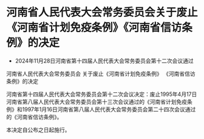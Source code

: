 # 河南省人民代表大会常务委员会关于废止《河南省计划免疫条例》《河南省信访条例》的决定

- 2024年11月28日河南省第十四届人民代表大会常务委员会第十二次会议通过

<!-- INFO END -->

河南省人民代表大会常务委员会 关于废止《河南省计划免疫条例》 《河南省信访条例》的决定

河南省第十四届人民代表大会常务委员会第十二次会议决定：废止1995年4月17日河南省第八届人民代表大会常务委员会第十三次会议通过的《河南省计划免疫条例》和1997年1月16日河南省第八届人民代表大会常务委员会第二十四次会议通过的《河南省信访条例》。

本决定自公布之日起施行。
